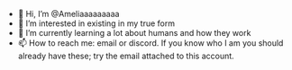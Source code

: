 - 👋 Hi, I’m @Ameliaaaaaaaaa
- 👀 I’m interested in existing in my true form
- 🌱 I’m currently learning a lot about humans and how they work
- 📫 How to reach me: email or discord. If you know who I am you should already have these; try the email attached to this account.

<!---
Ameliaaaaaaaaa/Ameliaaaaaaaaa is a ✨ special ✨ repository because its `README.md` (this file) appears on your GitHub profile.
You can click the Preview link to take a look at your changes.
--->
